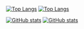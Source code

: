 [![Top Langs](https://github-readme-stats.vercel.app/api/top-langs/?username=sshelll&theme=tokyonight#gh-dark-mode-only&layout=compact&hide=javascript,html,css&card_width=467&custom_title=My%20stack)](https://github.com/anuraghazra/github-readme-stats#gh-dark-mode-only)
[![Top Langs](https://github-readme-stats.vercel.app/api/top-langs/?username=sshelll&theme=buefy#gh-light-mode-only&layout=compact&hide=javascript,html,css&card_width=467&custom_title=My%20stack)](https://github.com/anuraghazra/github-readme-stats#gh-light-mode-only)

[![GitHub stats](https://github-readme-stats.vercel.app/api?username=sshelll&show_icons=true&rank_icon=github&theme=tokyonight#gh-dark-mode-only&line_height=20&custom_title=My%20stats)](https://github.com/anuraghazra/github-readme-stats#gh-dark-mode-only)
[![GitHub stats]((https://github-readme-stats.vercel.app/api?username=sshelll&show_icons=true&rank_icon=github&theme=buefy#gh-light-mode-only&line_height=20&custom_title=My%20stats))](https://github.com/anuraghazra/github-readme-stats#gh-light-mode-only)
